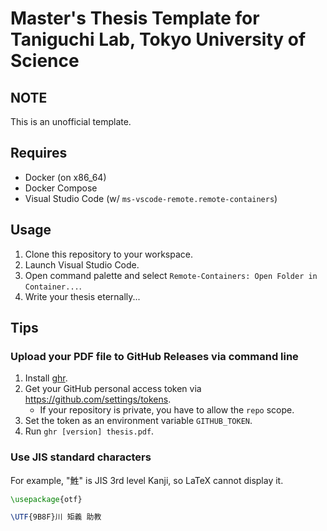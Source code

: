 # Master's Thesis Template for Taniguchi Lab, Tokyo University of Science

## NOTE

This is an unofficial template.

## Requires

- Docker (on x86_64)
- Docker Compose
- Visual Studio Code (w/ `ms-vscode-remote.remote-containers`)

## Usage

1. Clone this repository to your workspace.
2. Launch Visual Studio Code.
3. Open command palette and select `Remote-Containers: Open Folder in Container...`.
4. Write your thesis eternally...

## Tips

### Upload your PDF file to GitHub Releases via command line

1. Install [ghr](https://github.com/tcnksm/ghr).
2. Get your GitHub personal access token via <https://github.com/settings/tokens>.
   - If your repository is private, you have to allow the `repo` scope.
3. Set the token as an environment variable `GITHUB_TOKEN`.
4. Run `ghr [version] thesis.pdf`.

### Use JIS standard characters

For example, "鮏" is JIS 3rd level Kanji, so LaTeX cannot display it.

```tex
\usepackage{otf}

\UTF{9B8F}川 矩義 助教
```
